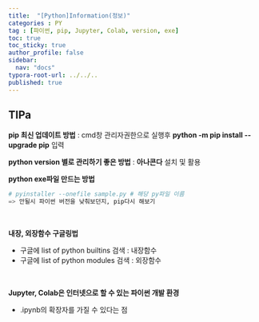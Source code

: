 ```yaml
---
title:  "[Python]Information(정보)"
categories : PY
tag : [파이썬, pip, Jupyter, Colab, version, exe]
toc: true
toc_sticky: true
author_profile: false
sidebar:
  nav: "docs"
typora-root-url: ../../..
published: true
---
```




## TIPa

**pip 최신 업데이트 방법** : cmd창 관리자권한으로 실행후 **python -m pip install --upgrade pip** 입력

**python version 별로 관리하기 좋은 방법** : **아나콘다** 설치 및 활용

**python exe파일 만드는 방법**

```python
# pyinstaller --onefile sample.py # 해당 py파일 이름
=> 안될시 파이썬 버전을 낮춰보던지, pip다시 해보기
```

<br>

**내장, 외장함수 구글링법**

* 구글에 list of python builtins 검색 : 내장함수
* 구글에 list of python modules 검색 : 외장함수

<br>

**Jupyter, Colab은 인터넷으로 할 수 있는 파이썬 개발 환경**

* .ipynb의 확장자를 가질 수 있다는 점
